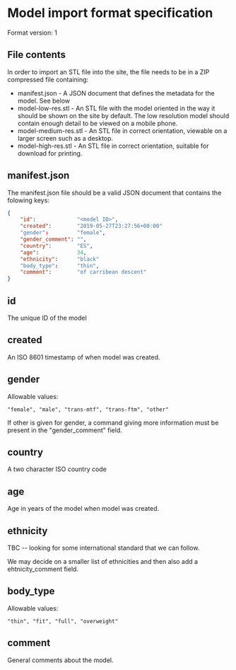 Model import format specification
=================================

Format version: 1

File contents
-------------

In order to import an STL file into the site, the file
needs to be in a ZIP compressed file containing:

* manifest.json     - A JSON document that defines the metadata for the model. See below
* model-low-res.stl - An STL file with the model oriented in the way it should be shown on the
                    site by default. The low resolution model should contain enough detail
                    to be viewed on a mobile phone.
* model-medium-res.stl - An STL file in correct orientation, viewable on a larger screen such as 
                       a desktop.
* model-high-res.stl   - An STL file in correct orientation, suitable for download for printing.

manifest.json
-------------

The manifest.json file should be a valid JSON document that contains the 
folowing keys:

```json
{
    "id":             "<model ID>",
    "created":        "2019-05-27T23:27:56+00:00"
    "gender":         "female",
    "gender_comment": "",
    "country":        "ES",
    "age":            34,
    "ethnicity":      "black"
    "body_type":      "thin",
    "comment":        "of carribean descent"       
}
```

id
--

The unique ID of the model

created
-------

An ISO 8601 timestamp of when model was created.

gender
------

Allowable values: 
 
`"female", "male", "trans-mtf", "trans-ftm", "other"`

If other is given for gender, a command giving more information must be present in
the "gender_comment" field.

country
-------

A two character ISO country code

age
---

Age in years of the model when model was created.


ethnicity
---------

TBC -- looking for some international standard that we can follow.

We may decide on a smaller list of ethnicities and then also add a ehtnicity_comment field.


body_type
---------

Allowable values:

`"thin", "fit", "full", "overweight"`

comment
-------

General comments about the model. 
